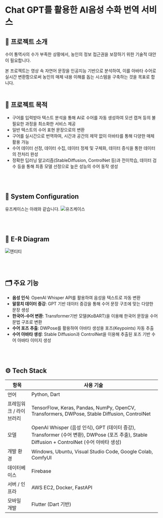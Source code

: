# Chat GPT를 활용한 AI음성 수화 번역 서비스
## 📘 프로젝트 소개
수어 통역사의 수가 부족한 상황에서, 농인의 정보 접근권을 보장하기 위한 기술적 대안이 필요합니다.

본 프로젝트는 영상 속 자연어 문장을 인공지능 기반으로 분석하여, 이를 아바타 수어로 실시간 변환함으로써 농인의 매체 내용 이해를 돕는 시스템을 구축하는 것을 목표로 합니다.
<br>
<br>

## 🎯 프로젝트 목적
- 구어를 입력받아 텍스트 분석을 통해 AI로 수어를 자동 생성하여 모션 캡쳐 등의 불필요한 과정을 최소화한 서비스 제공
- 일반 텍스트의 수어 표현 문장으로의 변환
- 구어를 실시간으로 번역하여, 시간과 공간의 제약 없이 아바타를 통해 다양한 매체 활용 가능
- 수어 데이터 선정, 데이터 수집, 데이터 정제 및 구체화, 데이터 증식을 통한 데이터의 전처리 완성
- 정확한 딥러닝 알고리즘(StableDiffusion, ControlNet 등)과 전이학습, 데이터 검수 등을 통해 최종 모델 선정으로 높은 성능의 수어 동작 생성
<br>
<br>

## 🧾 System Configuration
유즈케이스는 아래와 같습니다.
![유즈케이스](https://github.com/user-attachments/assets/4ed24257-0ea8-404f-bbbd-c1cfbaf87d03)



<br>
<br>

## 📘 E-R Diagram
![엔티티](https://github.com/user-attachments/assets/2f12fdaf-0db0-4cf9-9a98-8aaca997d69e)


<br>
<br>

## 🗂️ 주요 기능
- **음성 인식**: OpenAI Whisper API를 활용하여 음성을 텍스트로 자동 변환
- **말뭉치 데이터 증강**: GPT 기반 데이터 증강을 통해 수어 문장 구조에 맞는 다양한 문장 생성
- **한국어-수어 변환**: Transformer기반 모델(KoBART)을 이용해 한국어 문장을 수어 문법 구조로 변환
- **수어 포즈 추출**: DWPose를 활용하여 아바타 생성용 포즈(Keypoints) 자동 추출
- **수어 아바타 생성**: Stable Diffusion과 ControlNet을 이용해 추출된 포즈 기반 수어 아바타 이미지 생성
<br>
<br>


## ⚙️ Tech Stack
| 항목 | 사용 기술 |
|------|-----------|
| 언어 | Python, Dart |
| 프레임워크 / 라이브러리 | TensorFlow, Keras, Pandas, NumPy, OpenCV, Transformers, DWPose, Stable Diffusion, ControlNet |
| 모델 | OpenAI Whisper (음성 인식), GPT (데이터 증강), Transformer (수어 변환), DWPose (포즈 추출), Stable Diffusion + ControlNet (수어 아바타 생성) |
| 개발 환경 | Windows, Ubuntu, Visual Studio Code, Google Colab, ComfyUI |
| 데이터베이스 | Firebase |
| 서버 / 인프라 | AWS EC2, Docker, FastAPI |
| 모바일 개발 | Flutter (Dart 기반) |

<br>
<br>
